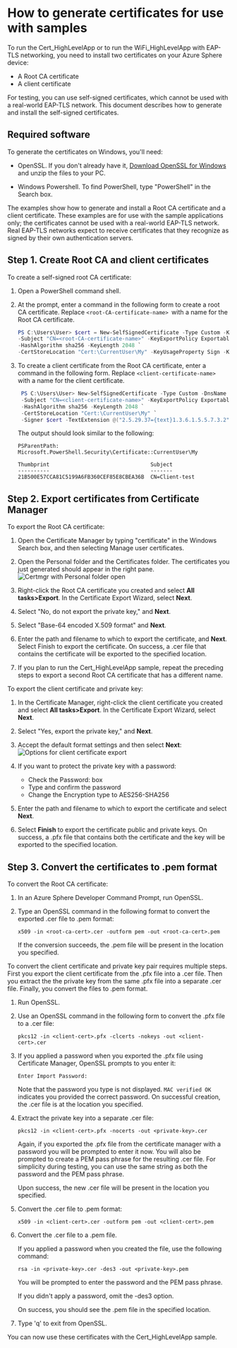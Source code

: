 # How to generate certificates for use with samples

To run the Cert_HighLevelApp or to run the WiFi_HighLevelApp with EAP-TLS networking, you need to install two certificates on your Azure Sphere device:

- A Root CA certificate
- A client certificate

For testing, you can use self-signed certificates, which cannot be used with a real-world EAP-TLS network. This document describes how to generate and install the self-signed certificates.

## Required software

To generate the certificates on Windows, you'll need:

- OpenSSL. If you don't already have it, [Download OpenSSL for Windows](https://sourceforge.net/projects/openssl/files/openssl-1.0.2j-fips-x86_64/openssl-1.0.2j-fips-x86_64.zip/download) and unzip the files to your PC.

- Windows Powershell. To find PowerShell, type "PowerShell" in the Search box.

The examples show how to generate and install a Root CA certificate and a client certificate. These examples are for use with the sample applications only; the certificates cannot be used with a real-world EAP-TLS network. Real EAP-TLS networks expect to receive certificates that they recognize as signed by their own authentication servers.

## Step 1. Create Root CA and client certificates

To create a self-signed root CA certificate:

1. Open a PowerShell command shell.

1. At the prompt, enter a command in the following form to create a root CA certificate. Replace `<root-CA-certificate-name> `with a name for the Root CA certificate.

    ```powershell
    PS C:\Users\User> $cert = New-SelfSignedCertificate -Type Custom -KeySpec Signature `
    -Subject "CN=<root-CA-certificate-name>" -KeyExportPolicy Exportable `
    -HashAlgorithm sha256 -KeyLength 2048 `
    -CertStoreLocation "Cert:\CurrentUser\My" -KeyUsageProperty Sign -KeyUsage CertSign
   ```

1. To create a client certificate from the Root CA certificate, enter a command in the following form. Replace `<client-certificate-name>` with a name for the client certificate.

   ```powershell
    PS C:\Users\User> New-SelfSignedCertificate -Type Custom -DnsName P2SChildCert -KeySpec Signature `
    -Subject "CN=<client-certificate-name>" -KeyExportPolicy Exportable `
    -HashAlgorithm sha256 -KeyLength 2048 `
    -CertStoreLocation "Cert:\CurrentUser\My" `
    -Signer $cert -TextExtension @("2.5.29.37={text}1.3.6.1.5.5.7.3.2")
    ```

   The output should look similar to the following:

   ```console
   PSParentPath: Microsoft.PowerShell.Security\Certificate::CurrentUser\My

   Thumbprint                                Subject
   ----------                                -------
   21B500E57CCA81C5199A6FB360CEF85E8CBEA36B  CN=Client-test
   ```

## Step 2. Export certificates from Certificate Manager

To export the Root CA certificate:

1. Open the Certificate Manager by typing "certificate" in the Windows Search box, and then selecting Manage user certificates.
1. Open the Personal folder and the Certificates folder. The certificates you just generated should appear in the right pane.
   ![Certmgr with Personal folder open](certmgr.png)

1. Right-click the Root CA certificate you created and select **All tasks>Export**. In the Certificate Export Wizard, select **Next**.
1. Select "No, do not export the private key," and **Next**.
1. Select "Base-64 encoded X.509 format" and **Next**.
1. Enter the path and filename to which to export the certificate, and **Next**. Select Finish to export the certificate. On success, a .cer file that contains the certificate will be exported to the specified location.
1. If you plan to run the Cert_HighLevelApp sample, repeat the preceding steps to export a second Root CA certificate that has a different name.

To export the client certificate and private key:

1. In the Certificate Manager, right-click the client certificate you created and select **All tasks>Export**. In the Certificate Export Wizard, select **Next**.
1. Select "Yes, export the private key," and **Next**.
1. Accept the default format settings and then select **Next**:
   ![Options for client certificate export](client-export.png)
1. If you want to protect the private key with a password:

   - Check the Password: box
   - Type and confirm the password
   - Change the Encryption type to AES256-SHA256

1. Enter the path and filename to which to export the certificate and select **Next**.
1. Select **Finish** to export the certificate public and private keys. On success, a .pfx file that contains both the certificate and the key will be exported to the specified location.

## Step 3. Convert the certificates to .pem format

To convert the Root CA certificate:

1. In an Azure Sphere Developer Command Prompt, run OpenSSL.
1. Type an OpenSSL command in the following format to convert the exported .cer file to .pem format:

   `x509 -in <root-ca-cert>.cer -outform pem -out <root-ca-cert>.pem`

   If the conversion succeeds, the .pem file will be present in the location you specified.

To convert the client certificate and private key pair requires multiple steps. First you export the client certificate from the .pfx file into a .cer file. Then you extract the the private key from the same .pfx file into a separate .cer file. Finally, you convert the files to .pem format.

1. Run OpenSSL.
1. Use an OpenSSL command in the following form to convert the .pfx file to a .cer file:

   `pkcs12 -in <client-cert>.pfx -clcerts -nokeys -out <client-cert>.cer`

1. If you applied a password when you exported the .pfx file using Certificate Manager, OpenSSL prompts to you enter it:

   `Enter Import Password:`

   Note that the password you type is not displayed. `MAC verified OK` indicates you provided the correct password. On successful creation, the .cer file is at the location you specified.

1. Extract the private key into a separate .cer file:

   `pkcs12 -in <client-cert>.pfx -nocerts -out <private-key>.cer`

   Again, if you exported the .pfx file from the certificate manager with a password you will be prompted to enter it now. You will also be prompted to create a PEM pass phrase for the resulting .cer file. For simplicity during testing, you can use the same string as both the password and the PEM pass phrase.

    Upon success, the new <private-key>.cer file will be present in the location you specified.

1. Convert the <client-cert>.cer file to .pem format:

   `x509 -in <client-cert>.cer -outform pem -out <client-cert>.pem`

1. Convert the <private-key>.cer file to a <private-key>.pem file.

   If you applied a password when you created the file, use the following command:

   `rsa -in <private-key>.cer -des3 -out <private-key>.pem`

   You will be prompted to enter the password and the PEM pass phrase.

    If you didn't apply a password, omit the -des3 option.

    On success, you should see the .pem file in the specified location.

1. Type 'q' to exit from OpenSSL.

You can now use these certificates with the Cert_HighLevelApp sample.
